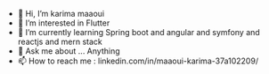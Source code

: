 - 👋 Hi, I’m karima maaoui
- 👀 I’m interested in Flutter  
- 🌱 I’m currently learning Spring boot and angular and symfony and reactjs and mern stack
- 💬 Ask me about ... Anything
- 📫 How to reach me : linkedin.com/in/maaoui-karima-37a102209/

<!---
karimamaaoui/karimamaaoui is a ✨ special ✨ repository because its `README.md` (this file) appears on your GitHub profile.
You can click the Preview link to take a look at your changes.
--->
